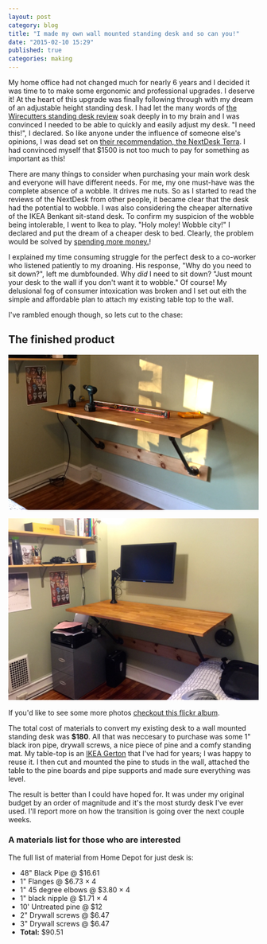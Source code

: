 ```yaml
---
layout: post
category: blog
title: "I made my own wall mounted standing desk and so can you!"
date: "2015-02-10 15:29"
published: true
categories: making
---
```


My home office had not changed much for nearly 6 years and I decided it was time to to make some ergonomic and professional upgrades. I deserve it! At the heart of this upgrade was finally following through with my dream of an adjustable height standing desk. I had let the many words of [the Wirecutters standing desk review](http://thewirecutter.com/reviews/the-best-standing-desks/) soak deeply in to my brain and I was convinced I needed to be able to quickly and easily adjust my desk. "I need this!", I declared. So like anyone under the influence of someone else's opinions, I was dead set on [their recommendation, the NextDesk Terra](http://www.nextdesks.com/). I had convinced myself that $1500 is not too much to pay for something as important as this!

There are many things to consider when purchasing your main work desk and everyone will have different needs. For me, my one must-have was the complete absence of a wobble. It drives me nuts. So as I started to read the reviews of the NextDesk from other people, it became clear that the desk had the potential to wobble. I was also considering the cheaper alternative of the IKEA Benkant sit-stand desk. To confirm my suspicion of the wobble being intolerable, I went to Ikea to play. "Holy moley! Wobble city!" I declared and put the dream of a cheaper desk to bed. Clearly, the problem would be solved by [spending more money.](http://bukk.it/takemymoney.gif)!

I explained my time consuming struggle for the perfect desk to a co-worker who listened patiently to my droaning. His response, "Why do you need to sit down?", left me dumbfounded. Why *did* I need to sit down? "Just mount your desk to the wall if you don't want it to wobble." Of course! My delusional fog of consumer intoxication was broken and I set out eith the simple and affordable plan to attach my existing table top to the wall.

I've rambled enough though, so lets cut to the chase:

## The finished product

![The desk before the rest of the equipment is on it](/images/standing-desk-1.jpg)

![The desk before the rest of the equipment is on it](/images/standing-desk.jpg)

If you'd like to see some more photos [checkout this flickr album](https://www.flickr.com/photos/mattmcmanus/sets/72157650891127372/).

The total cost of materials to convert my existing desk to a wall mounted standing desk was **$180**. All that was neccesary to purchase was some 1" black iron pipe, drywall screws, a nice piece of pine and a comfy standing mat. My table-top is an [IKEA Gerton](http://www.ikea.com/us/en/catalog/products/50106773/) that I've had for years; I was happy to reuse it. I then cut and mounted the pine to studs in the wall, attached the table to the pine boards and pipe supports and made sure everything was level.

The result is better than I could have hoped for. It was under my original budget by an order of magnitude and it's the most sturdy desk I've ever used. I'll report more on how the transition is going over the next couple weeks.

### A materials list for those who are interested

 The full list of material from Home Depot for just desk is:

* 48" Black Pipe @ $16.61
* 1" Flanges @ $6.73 × 4
* 1" 45 degree elbows @ $3.80 ×  4
* 1" black nipple @ $1.71 ×  4
* 10' Untreated pine @ $12
* 2" Drywall screws @ $6.47
* 3" Drywall screws @ $6.47
* **Total:** $90.51
